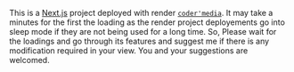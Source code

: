 This is a [Next.js](https://nextjs.org/) project deployed with render [`coder'media`](https://coder-media.onrender.com). 
It may take a minutes for the first the loading as the render project deployements go into sleep mode if they are not being used for a long time. So, Please wait for the loadings and go through its features and suggest me if there is any modification required in your view. You and your suggestions are welcomed.
